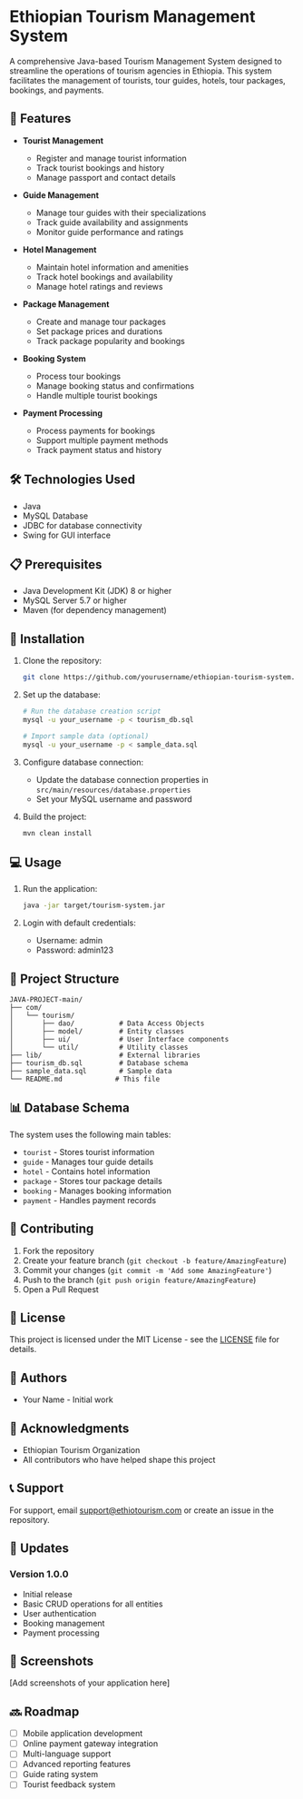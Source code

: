 # Ethiopian Tourism Management System

A comprehensive Java-based Tourism Management System designed to streamline the operations of tourism agencies in Ethiopia. This system facilitates the management of tourists, tour guides, hotels, tour packages, bookings, and payments.

## 🌟 Features

- **Tourist Management**
  - Register and manage tourist information
  - Track tourist bookings and history
  - Manage passport and contact details

- **Guide Management**
  - Manage tour guides with their specializations
  - Track guide availability and assignments
  - Monitor guide performance and ratings

- **Hotel Management**
  - Maintain hotel information and amenities
  - Track hotel bookings and availability
  - Manage hotel ratings and reviews

- **Package Management**
  - Create and manage tour packages
  - Set package prices and durations
  - Track package popularity and bookings

- **Booking System**
  - Process tour bookings
  - Manage booking status and confirmations
  - Handle multiple tourist bookings

- **Payment Processing**
  - Process payments for bookings
  - Support multiple payment methods
  - Track payment status and history

## 🛠️ Technologies Used

- Java
- MySQL Database
- JDBC for database connectivity
- Swing for GUI interface

## 📋 Prerequisites

- Java Development Kit (JDK) 8 or higher
- MySQL Server 5.7 or higher
- Maven (for dependency management)

## 🚀 Installation

1. Clone the repository:
   ```bash
   git clone https://github.com/yourusername/ethiopian-tourism-system.git
   ```

2. Set up the database:
   ```bash
   # Run the database creation script
   mysql -u your_username -p < tourism_db.sql
   
   # Import sample data (optional)
   mysql -u your_username -p < sample_data.sql
   ```

3. Configure database connection:
   - Update the database connection properties in `src/main/resources/database.properties`
   - Set your MySQL username and password

4. Build the project:
   ```bash
   mvn clean install
   ```

## 💻 Usage

1. Run the application:
   ```bash
   java -jar target/tourism-system.jar
   ```

2. Login with default credentials:
   - Username: admin
   - Password: admin123

## 📁 Project Structure

```
JAVA-PROJECT-main/
├── com/
│   └── tourism/
│       ├── dao/           # Data Access Objects
│       ├── model/         # Entity classes
│       ├── ui/            # User Interface components
│       └── util/          # Utility classes
├── lib/                   # External libraries
├── tourism_db.sql         # Database schema
├── sample_data.sql        # Sample data
└── README.md             # This file
```

## 📊 Database Schema

The system uses the following main tables:
- `tourist` - Stores tourist information
- `guide` - Manages tour guide details
- `hotel` - Contains hotel information
- `package` - Stores tour package details
- `booking` - Manages booking information
- `payment` - Handles payment records

## 🤝 Contributing

1. Fork the repository
2. Create your feature branch (`git checkout -b feature/AmazingFeature`)
3. Commit your changes (`git commit -m 'Add some AmazingFeature'`)
4. Push to the branch (`git push origin feature/AmazingFeature`)
5. Open a Pull Request

## 📝 License

This project is licensed under the MIT License - see the [LICENSE](LICENSE) file for details.

## 👥 Authors

- Your Name - Initial work

## 🙏 Acknowledgments

- Ethiopian Tourism Organization
- All contributors who have helped shape this project

## 📞 Support

For support, email support@ethiotourism.com or create an issue in the repository.

## 🔄 Updates

### Version 1.0.0
- Initial release
- Basic CRUD operations for all entities
- User authentication
- Booking management
- Payment processing

## 📸 Screenshots

[Add screenshots of your application here]

## 🔜 Roadmap

- [ ] Mobile application development
- [ ] Online payment gateway integration
- [ ] Multi-language support
- [ ] Advanced reporting features
- [ ] Guide rating system
- [ ] Tourist feedback system

